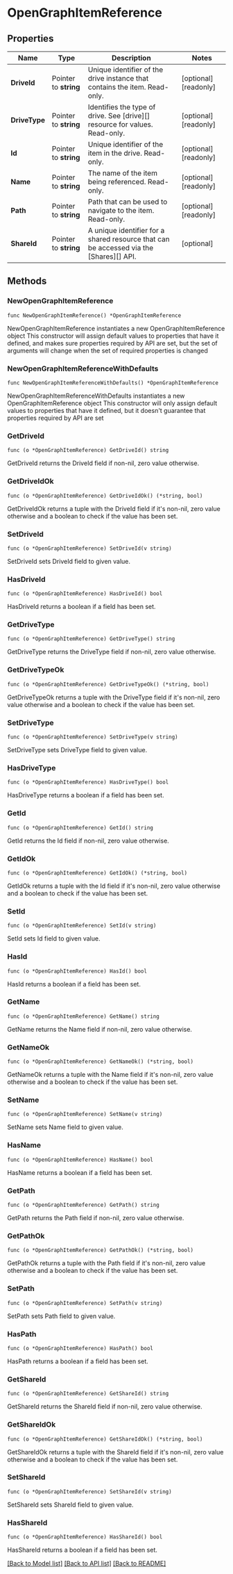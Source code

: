 # OpenGraphItemReference

## Properties

Name | Type | Description | Notes
------------ | ------------- | ------------- | -------------
**DriveId** | Pointer to **string** | Unique identifier of the drive instance that contains the item. Read-only. | [optional] [readonly] 
**DriveType** | Pointer to **string** | Identifies the type of drive. See [drive][] resource for values. Read-only. | [optional] [readonly] 
**Id** | Pointer to **string** | Unique identifier of the item in the drive. Read-only. | [optional] [readonly] 
**Name** | Pointer to **string** | The name of the item being referenced. Read-only. | [optional] [readonly] 
**Path** | Pointer to **string** | Path that can be used to navigate to the item. Read-only. | [optional] [readonly] 
**ShareId** | Pointer to **string** | A unique identifier for a shared resource that can be accessed via the [Shares][] API. | [optional] 

## Methods

### NewOpenGraphItemReference

`func NewOpenGraphItemReference() *OpenGraphItemReference`

NewOpenGraphItemReference instantiates a new OpenGraphItemReference object
This constructor will assign default values to properties that have it defined,
and makes sure properties required by API are set, but the set of arguments
will change when the set of required properties is changed

### NewOpenGraphItemReferenceWithDefaults

`func NewOpenGraphItemReferenceWithDefaults() *OpenGraphItemReference`

NewOpenGraphItemReferenceWithDefaults instantiates a new OpenGraphItemReference object
This constructor will only assign default values to properties that have it defined,
but it doesn't guarantee that properties required by API are set

### GetDriveId

`func (o *OpenGraphItemReference) GetDriveId() string`

GetDriveId returns the DriveId field if non-nil, zero value otherwise.

### GetDriveIdOk

`func (o *OpenGraphItemReference) GetDriveIdOk() (*string, bool)`

GetDriveIdOk returns a tuple with the DriveId field if it's non-nil, zero value otherwise
and a boolean to check if the value has been set.

### SetDriveId

`func (o *OpenGraphItemReference) SetDriveId(v string)`

SetDriveId sets DriveId field to given value.

### HasDriveId

`func (o *OpenGraphItemReference) HasDriveId() bool`

HasDriveId returns a boolean if a field has been set.

### GetDriveType

`func (o *OpenGraphItemReference) GetDriveType() string`

GetDriveType returns the DriveType field if non-nil, zero value otherwise.

### GetDriveTypeOk

`func (o *OpenGraphItemReference) GetDriveTypeOk() (*string, bool)`

GetDriveTypeOk returns a tuple with the DriveType field if it's non-nil, zero value otherwise
and a boolean to check if the value has been set.

### SetDriveType

`func (o *OpenGraphItemReference) SetDriveType(v string)`

SetDriveType sets DriveType field to given value.

### HasDriveType

`func (o *OpenGraphItemReference) HasDriveType() bool`

HasDriveType returns a boolean if a field has been set.

### GetId

`func (o *OpenGraphItemReference) GetId() string`

GetId returns the Id field if non-nil, zero value otherwise.

### GetIdOk

`func (o *OpenGraphItemReference) GetIdOk() (*string, bool)`

GetIdOk returns a tuple with the Id field if it's non-nil, zero value otherwise
and a boolean to check if the value has been set.

### SetId

`func (o *OpenGraphItemReference) SetId(v string)`

SetId sets Id field to given value.

### HasId

`func (o *OpenGraphItemReference) HasId() bool`

HasId returns a boolean if a field has been set.

### GetName

`func (o *OpenGraphItemReference) GetName() string`

GetName returns the Name field if non-nil, zero value otherwise.

### GetNameOk

`func (o *OpenGraphItemReference) GetNameOk() (*string, bool)`

GetNameOk returns a tuple with the Name field if it's non-nil, zero value otherwise
and a boolean to check if the value has been set.

### SetName

`func (o *OpenGraphItemReference) SetName(v string)`

SetName sets Name field to given value.

### HasName

`func (o *OpenGraphItemReference) HasName() bool`

HasName returns a boolean if a field has been set.

### GetPath

`func (o *OpenGraphItemReference) GetPath() string`

GetPath returns the Path field if non-nil, zero value otherwise.

### GetPathOk

`func (o *OpenGraphItemReference) GetPathOk() (*string, bool)`

GetPathOk returns a tuple with the Path field if it's non-nil, zero value otherwise
and a boolean to check if the value has been set.

### SetPath

`func (o *OpenGraphItemReference) SetPath(v string)`

SetPath sets Path field to given value.

### HasPath

`func (o *OpenGraphItemReference) HasPath() bool`

HasPath returns a boolean if a field has been set.

### GetShareId

`func (o *OpenGraphItemReference) GetShareId() string`

GetShareId returns the ShareId field if non-nil, zero value otherwise.

### GetShareIdOk

`func (o *OpenGraphItemReference) GetShareIdOk() (*string, bool)`

GetShareIdOk returns a tuple with the ShareId field if it's non-nil, zero value otherwise
and a boolean to check if the value has been set.

### SetShareId

`func (o *OpenGraphItemReference) SetShareId(v string)`

SetShareId sets ShareId field to given value.

### HasShareId

`func (o *OpenGraphItemReference) HasShareId() bool`

HasShareId returns a boolean if a field has been set.


[[Back to Model list]](../README.md#documentation-for-models) [[Back to API list]](../README.md#documentation-for-api-endpoints) [[Back to README]](../README.md)


